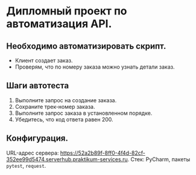 # Дипломный проект по автоматизация API.

## Необходимо автоматизировать скрипт.
 - Клиент создает заказ.
 - Проверям, что по номеру заказа можно узнать детали заказ.

## Шаги автотеста 
1. Выполните запрос на создание заказа.
2. Сохраните трек-номер заказа.
3. Выполните запрос заказа в установленном порядке.
4. Убедитесь, что код ответа равен 200.

## Конфигурация.
URL-адрес сервера: https://52a2b89f-8ff0-4f4d-82cf-352ee99d5474.serverhub.praktikum-services.ru.
Стек: PyCharm, пакеты `pytest`, `request`.
